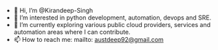 - 👋 Hi, I’m @Kirandeep-Singh
- 👀 I’m interested in python development, automation, devops and SRE.
- 🌱 I’m currently exploring various public cloud providers, services and automation areas where I can contribute.
- 📫 How to reach me: mailto: austdeep92@gmail.com

<!---
Kirandeep-Singh/Kirandeep-Singh is a ✨ special ✨ repository because its `README.md` (this file) appears on your GitHub profile.
You can click the Preview link to take a look at your changes.
--->
